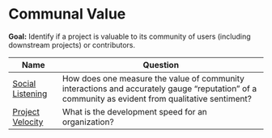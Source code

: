 # Communal Value

**Goal:** Identify if a project is valuable to its community of users (including downstream projects) or contributors.

Name | Question 
--- | ---
[Social Listening](social-listening.md) | How does one measure the value of community interactions and accurately gauge “reputation” of a community as evident from qualitative sentiment?
[Project Velocity](project_velocity.md) | What is the development speed for an organization?
